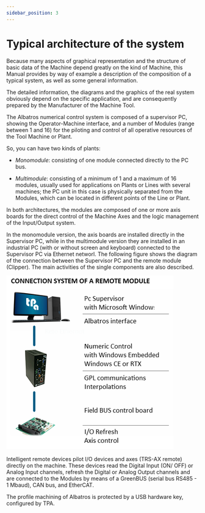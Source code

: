 ```yaml
---
sidebar_position: 3
---
```


# Typical architecture of the system

Because many aspects of graphical representation and the structure of basic data of the Machine depend greatly on the kind of Machine, this Manual provides by way of example a description of the composition of a typical system, as well as some general information.

The detailed information, the diagrams and the graphics of the real system obviously depend on the specific application, and are consequently prepared by the Manufacturer of the Machine Tool.

The Albatros numerical control system is composed of a supervisor PC, showing the Operator-Machine interface, and a number of Modules (range between 1 and 16) for the piloting and control of all operative resources of the Tool Machine or Plant.

So, you can have two kinds of plants:
- *Monomodule*: consisting of one module connected directly to the PC bus.
  
- *Multimodule*: consisting of a minimum of 1 and a maximum of 16 modules, usually used for applications on Plants or Lines with several machines; the PC unit in this case is physically separated from the Modules, which can be located in different points of the Line or Plant. 

In both architectures, the modules are composed of one or more axis boards for the direct control of the Machine Axes and the logic management of the Input/Output system.

In the monomodule version, the axis boards are installed directly in the Supervisor PC, while in the multimodule version they are installed in an industrial PC (with or without screen and keyboard) connected to the Supervisor PC via Ethernet networl. The following figure shows the diagram of the connection between the Supervisor PC and the remote module (Clipper). The main activities of the single components are also described.

![System](./img/system.png)
  
Intelligent remote devices pilot I/O devices and axes (TRS-AX remote) directly on the machine. These devices read the Digital Input (ON/ OFF) or Analog Input channels, refresh the Digital or Analog Output channels and are connected to the Modules by means of a GreenBUS (serial bus RS485 - 1 Mbaud), CAN bus, and EtherCAT.

The profile machining of Albatros is protected by a USB hardware key, configured by TPA.
